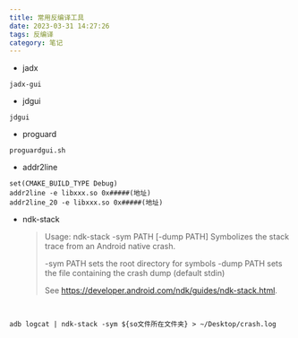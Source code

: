 ```yaml
---
title: 常用反编译工具
date: 2023-03-31 14:27:26
tags: 反编译
category: 笔记
---
```


- jadx

```plain
jadx-gui
```

- jdgui

```plain
jdgui
```

- proguard

```plain
proguardgui.sh
```

- addr2line

```plain
set(CMAKE_BUILD_TYPE Debug)
addr2line -e libxxx.so 0x#####(地址)
addr2line_20 -e libxxx.so 0x#####(地址)
```

- ndk-stack

  > Usage: ndk-stack -sym PATH [-dump PATH]
  > Symbolizes the stack trace from an Android native crash.
  >
  >   -sym PATH   sets the root directory for symbols
  >   -dump PATH  sets the file containing the crash dump (default stdin)
  >
  > See <https://developer.android.com/ndk/guides/ndk-stack.html>.

```plain


adb logcat | ndk-stack -sym ${so文件所在文件夹} > ~/Desktop/crash.log
```
